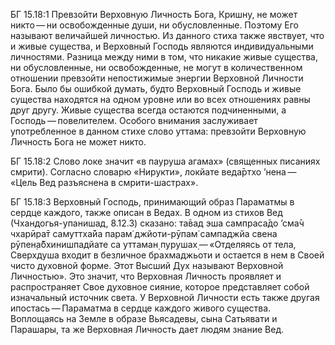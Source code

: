 БГ 15.18:1	Превзойти Верховную Личность Бога, Кришну, не может никто — ни освобожденные души, ни обусловленные. Поэтому Его называют величайшей личностью. Из данного стиха также явствует, что и живые существа, и Верховный Господь являются индивидуальными личностями. Разница между ними в том, что никакие живые существа, ни обусловленные, ни освобожденные, не могут в количественном отношении превзойти непостижимые энергии Верховной Личности Бога. Было бы ошибкой думать, будто Верховный Господь и живые существа находятся на одном уровне или во всех отношениях равны друг другу. Живые существа всегда остаются подчиненными, а Господь — повелителем. Особого внимания заслуживает употребленное в данном стихе слово уттама: превзойти Верховную Личность Бога не может никто.

БГ 15.18:2	Слово локе значит «в пауруша агамах» (священных писаниях смрити). Согласно словарю «Нирукти», локйате веда̄ртхо ’нена —  «Цель Вед разъяснена в смрити-шастрах».

БГ 15.18:3	Верховный Господь, принимающий образ Параматмы в сердце каждого, также описан в Ведах. В одном из стихов Вед (Чхандогья-упанишад, 8.12.3) сказано: та̄вад эша сампраса̄до ’сма̄ч чхарӣра̄т самуттха̄йа парам̇ джйоти-рӯпам̇ сампаджйа свена рӯпен̣а̄бхинишпадйате са уттаман̣ пурушах̣ — «Отделяясь от тела, Сверхдуша входит в безличное брахмаджьоти и остается в нем в Своей чисто духовной форме. Этот Высший Дух называют Верховной Личностью». Это значит, что Верховная Личность проявляет и распространяет Свое духовное сияние, которое представляет собой изначальный источник света. У Верховной Личности есть также другая ипостась — Параматма в сердце каждого живого существа. Воплощаясь на Земле в образе Вьясадевы, сына Сатьявати и Парашары, та же Верховная Личность дает людям знание Вед.